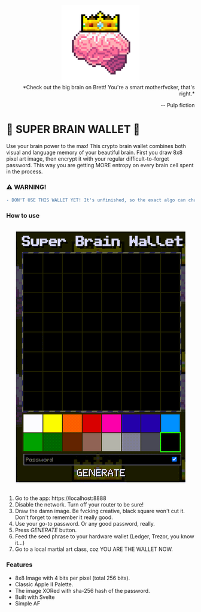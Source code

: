 <div align="center">
  <img width="208" heigth="208" src="https://github.com/C451/Super-Brain-Wallet/blob/main/assets/big_brain_mf.png" alt="super brain logo">
</div>

<div align="right">
*Check out the big brain on Brett! You're a smart motherfvcker, that's right.*

-- Pulp fiction
</div>

# 👑 SUPER BRAIN WALLET 👑

Use your brain power to the max! This crypto brain wallet combines both visual and language memory of your beautiful brain. First you draw 8x8 pixel art image, then encrypt it with your regular difficult-to-forget password. This way you are getting MORE entropy on every brain cell spent in the process.


### :warning: WARNING!

```diff
- DON'T USE THIS WALLET YET! It's unfinished, so the exact algo can change.
```

### How to use
<br>
<div align="center">
    <img width="453" heigth="669" src="https://github.com/C451/Super-Brain-Wallet/blob/main/assets/sbw.gif" alt="super brain walkthrough">
</div>
</br>

1. Go to the app: https://localhost:8888
2. Disable the network. Turn off your router to be sure!
3. Draw the damn image. Be fvcking creative, black square won't cut it. Don't forget to remember it really good.
4. Use your go-to password. Or any good password, really.
5. Press *GENERATE* button.
6. Feed the seed phrase to your hardware wallet (Ledger, Trezor, you know it...)
7. Go to a local martial art class, coz YOU ARE THE WALLET NOW.

### Features

* 8x8 Image with 4 bits per pixel (total 256 bits).
* Classic Apple II Palette.
* The image XORed with sha-256 hash of the password.
* Built with Svelte
* Simple AF
